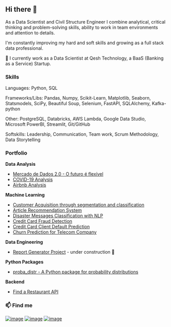 ## Hi there 👋

As a Data Scientist and Civil Structure Engineer I combine analytical, critical thinking and problem-solving skills, ability to work in team environments and attention to details.

I'm constantly improving my hard and soft skills and growing as a full stack data professional.

🔭 I currently work as a Data Scientist at Qesh Technology, a BaaS (Banking as a Service) Startup.


### Skills

Languages: Python, SQL

Frameworks/Libs: Pandas, Numpy, Scikit-Learn, Matplotlib, Seaborn, Statsmodels, SciPy, Beautiful Soup, Selenium, FastAPI, SQLAlchemy, Kafka-python

Other: PostgreSQL, Databricks, AWS Lambda, Google Data Studio, Microsoft PowerBI, Streamlit, Git/GitHub

Softskills: Leadership, Communication, Team work, Scrum Methodology, Data Storytelling



### Portfolio

**Data Analysis**
* [Mercado de Dados 2.0 - O futuro é flexível](https://www.kaggle.com/code/marinavillaschi/mercado-de-dados-2-0-o-futuro-flex-vel)
* [COVID-19 Analysis](https://github.com/marinavillaschi/covid-analysis)
* [Airbnb Analysis](https://github.com/marinavillaschi/airbnb-analysis)

**Machine Learning**
* [Customer Acquisition through segmentation and classification](https://github.com/marinavillaschi/customer-acquisition)
* [Article Recommendation System](https://github.com/marinavillaschi/article-recommendation-system)
* [Disaster Messages Classification with NLP](https://github.com/marinavillaschi/disaster-response-pipeline)
* [Credit Card Fraud Detection](https://github.com/marinavillaschi/creditcard-fraud-detection)
* [Credit Card Client Default Prediction](https://github.com/marinavillaschi/creditcard-default-pred)
* [Churn Prediction for Telecom Company](https://github.com/marinavillaschi/churn-prediction)

**Data Engineering**
* [Report Generator Project](https://github.com/marinavillaschi/report-generator) - under construction 🚧

**Python Packages**
* [proba_distr - A Python package for probability distributions](https://github.com/marinavillaschi/proba_distr) 

**Backend**
* [Find a Restaurant API](https://github.com/marinavillaschi/FindRestaurant)



### 📫 Find me

[![image](https://img.shields.io/badge/LinkedIn-0077B5?style=for-the-badge&logo=linkedin&logoColor=white)](https://www.linkedin.com/in/marinavillaschi) [![image](https://img.shields.io/badge/Medium-12100E?style=for-the-badge&logo=medium&logoColor=white)](https://pandascouple.medium.com/) [![image](https://img.shields.io/badge/Instagram-E4405F?style=for-the-badge&logo=instagram&logoColor=white)](https://instagram.com/pandas_couple?igshid=YmMyMTA2M2Y=)



<!--
**marinavillaschi/marinavillaschi** is a ✨ _special_ ✨ repository because its `README.md` (this file) appears on your GitHub profile.

Here are some ideas to get you started:

- 🔭 I’m currently working on ...
- 🌱 I’m currently learning ...
- 👯 I’m looking to collaborate on ...
- 🤔 I’m looking for help with ...
- 💬 Ask me about ...
- 📫 How to reach me: ...
- 😄 Pronouns: ...
- ⚡ Fun fact: ...
-->
